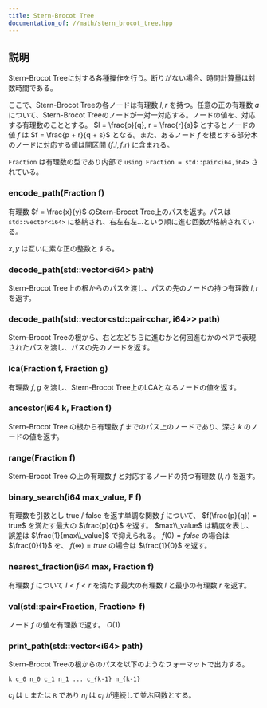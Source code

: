 ```yaml
---
title: Stern-Brocot Tree
documentation_of: //math/stern_brocot_tree.hpp
---
```


## 説明

Stern-Brocot Treeに対する各種操作を行う。断りがない場合、時間計算量は対数時間である。

ここで、Stern-Brocot Treeの各ノードは有理数 $l, r$ を持つ。任意の正の有理数 $a$ について、Stern-Brocot Treeのノードが一対一対応する。ノードの値を、対応する有理数のこととする。 $l = \frac{p}{q}, r = \frac{r}{s}$ とするとノードの値 $f$ は $f = \frac{p + r}{q + s}$ となる。また、あるノード $f$ を根とする部分木のノードに対応する値は開区間 $(f.l, f.r)$ に含まれる。

`Fraction` は有理数の型であり内部で `using Fraction = std::pair<i64,i64>` されている。

### encode_path(Fraction f)

有理数 $f = \frac{x}{y}$ のStern-Brocot Tree上のパスを返す。パスは `std::vector<i64>` に格納され、右左右左...という順に進む回数が格納されている。

$x, y$ は互いに素な正の整数とする。

### decode_path(std::vector\<i64\> path)

Stern-Brocot Tree上の根からのパスを渡し、パスの先のノードの持つ有理数 $l, r$ を返す。

### decode_path(std::vector<std::pair<char, i64>> path)

Stern-Brocot Treeの根から、右と左どちらに進むかと何回進むかのペアで表現されたパスを渡し、パスの先のノードを返す。

### lca(Fraction f, Fraction g)

有理数 $f, g$ を渡し、Stern-Brocot Tree上のLCAとなるノードの値を返す。

### ancestor(i64 k, Fraction f)

Stern-Brocot Tree の根から有理数 $f$ までのパス上のノードであり、深さ $k$ のノードの値を返す。

### range(Fraction f)

Stern-Brocot Tree の上の有理数 $f$ と対応するノードの持つ有理数 $(l, r)$ を返す。

### binary_search(i64 max_value, F f)

有理数を引数とし true / false を返す単調な関数 $f$ について、 $f(\frac{p}{q}) = true$ を満たす最大の $\frac{p}{q}$ を返す。 $max\\_value$ は精度を表し、誤差は $\frac{1}{max\\_value}$ で抑えられる。 $f(0) = false$ の場合は $\frac{0}{1}$ を、 $f(\infty) = true$ の場合は $\frac{1}{0}$ を返す。

### nearest_fraction(i64 max, Fraction f)

有理数 $f$ について $l < f < r$ を満たす最大の有理数 $l$ と最小の有理数 $r$ を返す。

### val(std::pair<Fraction, Fraction> f)

ノード $f$ の値を有理数で返す。 $O(1)$

### print_path(std::vector\<i64\> path)

Stern-Brocot Treeの根からのパスを以下のようなフォーマットで出力する。

```
k c_0 n_0 c_1 n_1 ... c_{k-1} n_{k-1}
```

$c_i$ は `L` または `R` であり $n_i$ は $c_i$ が連続して並ぶ回数とする。
